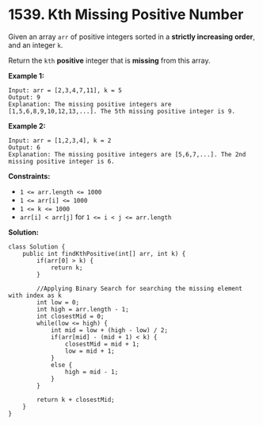 # 1539. Kth Missing Positive Number

Given an array `arr` of positive integers sorted in a **strictly increasing** **order**, and an integer `k`.

Return the `kth` **positive** integer that is **missing** from this array.

**Example 1:**
```
Input: arr = [2,3,4,7,11], k = 5
Output: 9
Explanation: The missing positive integers are [1,5,6,8,9,10,12,13,...]. The 5th missing positive integer is 9.
```
**Example 2:**
```
Input: arr = [1,2,3,4], k = 2
Output: 6
Explanation: The missing positive integers are [5,6,7,...]. The 2nd missing positive integer is 6.
``` 

**Constraints:**

* `1 <= arr.length <= 1000`
* `1 <= arr[i] <= 1000`
* `1 <= k <= 1000`
* `arr[i] < arr[j]` for `1 <= i < j <= arr.length`

**Solution:**
```
class Solution {
    public int findKthPositive(int[] arr, int k) {
        if(arr[0] > k) {
            return k;
        }

        //Applying Binary Search for searching the missing element with index as k
        int low = 0;
        int high = arr.length - 1;
        int closestMid = 0;
        while(low <= high) {
            int mid = low + (high - low) / 2;
            if(arr[mid] - (mid + 1) < k) {
                closestMid = mid + 1;
                low = mid + 1;
            }
            else {
                high = mid - 1;
            }
        }

        return k + closestMid;
    }
}
```
